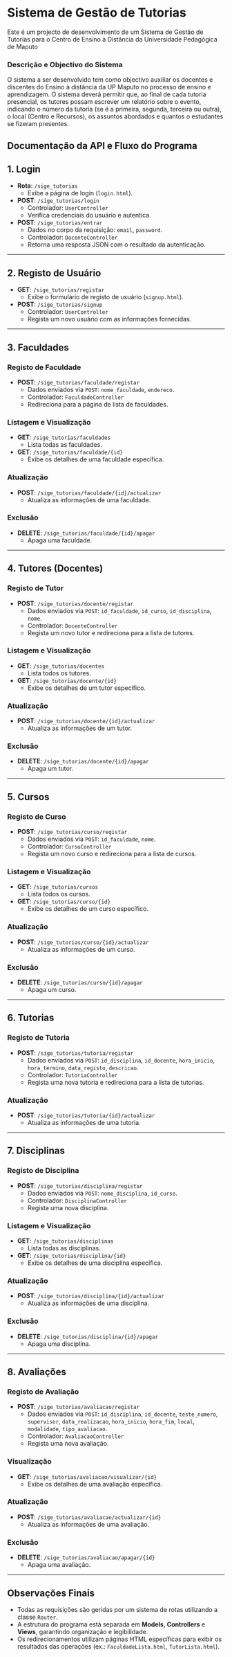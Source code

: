 # Sistema de Gestão de Tutorias
Este é um projecto de desenvolvimento de um Sistema de Gestão de Tutorias para o Centro de Ensino à Distância da Universidade Pedagógica de Maputo
### Descrição e Objectivo do Sistema
O sistema a ser desenvolvido tem como objectivo auxiliar os docentes e discentes do Ensino à distância da UP Maputo no processo de ensino e aprendizagem. 
O sistema deverá permitir que, ao final de cada tutoria presencial, os tutores possam escrever um relatório sobre o evento, indicando o número da tutoria (se é a primeira, segunda, terceira ou outra), o local (Centro e Recursos), os assuntos abordados e quantos o estudantes se fizeram presentes.


## Documentação da API e Fluxo do Programa
## 1. **Login**
- **Rota**: `/sige_tutorias`
  - Exibe a página de login (`login.html`).
- **POST**: `/sige_tutorias/login`
  - Controlador: `UserController`
  - Verifica credenciais do usuário e autentica.
- **POST**: `/sige_tutorias/entrar`
  - Dados no corpo da requisição: `email`, `password`.
  - Controlador: `DocenteController`
  - Retorna uma resposta JSON com o resultado da autenticação.

---

## 2. **Registo de Usuário**
- **GET**: `/sige_tutorias/registar`
  - Exibe o formulário de registo de usuário (`signup.html`).
- **POST**: `/sige_tutorias/signup`
  - Controlador: `UserController`
  - Regista um novo usuário com as informações fornecidas.

---

## 3. **Faculdades**
### Registo de Faculdade
- **POST**: `/sige_tutorias/faculdade/registar`
  - Dados enviados via `POST`: `nome_faculdade`, `endereco`.
  - Controlador: `FaculdadeController`
  - Redireciona para a página de lista de faculdades.

### Listagem e Visualização
- **GET**: `/sige_tutorias/faculdades`
  - Lista todas as faculdades.
- **GET**: `/sige_tutorias/faculdade/{id}`
  - Exibe os detalhes de uma faculdade específica.

### Atualização
- **POST**: `/sige_tutorias/faculdade/{id}/actualizar`
  - Atualiza as informações de uma faculdade.

### Exclusão
- **DELETE**: `/sige_tutorias/faculdade/{id}/apagar`
  - Apaga uma faculdade.

---

## 4. **Tutores (Docentes)**
### Registo de Tutor
- **POST**: `/sige_tutorias/docente/registar`
  - Dados enviados via `POST`: `id_faculdade`, `id_curso`, `id_disciplina`, `nome`.
  - Controlador: `DocenteController`
  - Regista um novo tutor e redireciona para a lista de tutores.

### Listagem e Visualização
- **GET**: `/sige_tutorias/docentes`
  - Lista todos os tutores.
- **GET**: `/sige_tutorias/docente/{id}`
  - Exibe os detalhes de um tutor específico.

### Atualização
- **POST**: `/sige_tutorias/docente/{id}/actualizar`
  - Atualiza as informações de um tutor.

### Exclusão
- **DELETE**: `/sige_tutorias/docente/{id}/apagar`
  - Apaga um tutor.

---

## 5. **Cursos**
### Registo de Curso
- **POST**: `/sige_tutorias/curso/registar`
  - Dados enviados via `POST`: `id_faculdade`, `nome`.
  - Controlador: `CursoController`
  - Regista um novo curso e redireciona para a lista de cursos.

### Listagem e Visualização
- **GET**: `/sige_tutorias/cursos`
  - Lista todos os cursos.
- **GET**: `/sige_tutorias/curso/{id}`
  - Exibe os detalhes de um curso específico.

### Atualização
- **POST**: `/sige_tutorias/curso/{id}/actualizar`
  - Atualiza as informações de um curso.

### Exclusão
- **DELETE**: `/sige_tutorias/curso/{id}/apagar`
  - Apaga um curso.

---

## 6. **Tutorias**
### Registo de Tutoria
- **POST**: `/sige_tutorias/tutoria/registar`
  - Dados enviados via `POST`: `id_disciplina`, `id_docente`, `hora_inicio`, `hora_termino`, `data_registo`, `descricao`.
  - Controlador: `TutoriaController`
  - Regista uma nova tutoria e redireciona para a lista de tutorias.

### Atualização
- **POST**: `/sige_tutorias/tutoria/{id}/actualizar`
  - Atualiza as informações de uma tutoria.

---

## 7. **Disciplinas**
### Registo de Disciplina
- **POST**: `/sige_tutorias/disciplina/registar`
  - Dados enviados via `POST`: `nome_disciplina`, `id_curso`.
  - Controlador: `DisciplinaController`
  - Regista uma nova disciplina.

### Listagem e Visualização
- **GET**: `/sige_tutorias/disciplinas`
  - Lista todas as disciplinas.
- **GET**: `/sige_tutorias/disciplina/{id}`
  - Exibe os detalhes de uma disciplina específica.

### Atualização
- **POST**: `/sige_tutorias/disciplina/{id}/actualizar`
  - Atualiza as informações de uma disciplina.

### Exclusão
- **DELETE**: `/sige_tutorias/disciplina/{id}/apagar`
  - Apaga uma disciplina.

---

## 8. **Avaliações**
### Registo de Avaliação
- **POST**: `/sige_tutorias/avaliacao/registar`
  - Dados enviados via `POST`: `id_disciplina`, `id_docente`, `teste_numero`, `supervisor`, `data_realizacao`, `hora_inicio`, `hora_fim`, `local`, `modalidade`, `tipo_avaliacao`.
  - Controlador: `AvaliacaoController`
  - Regista uma nova avaliação.

### Visualização
- **GET**: `/sige_tutorias/avaliacao/visualizar/{id}`
  - Exibe os detalhes de uma avaliação específica.

### Atualização
- **POST**: `/sige_tutorias/avaliacao/actualizar/{id}`
  - Atualiza as informações de uma avaliação.

### Exclusão
- **DELETE**: `/sige_tutorias/avaliacao/apagar/{id}`
  - Apaga uma avaliação.

---

## Observações Finais
- Todas as requisições são geridas por um sistema de rotas utilizando a classe `Router`.
- A estrutura do programa está separada em **Models**, **Controllers** e **Views**, garantindo organização e legibilidade.
- Os redirecionamentos utilizam páginas HTML específicas para exibir os resultados das operações (ex.: `FaculdadeLista.html`, `TutorLista.html`).
